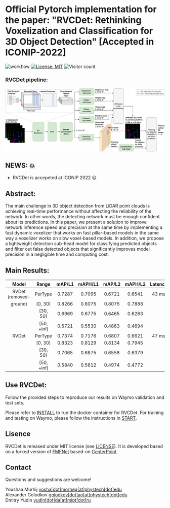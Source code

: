 # Official Pytorch implementation for the paper: "RVCDet: Rethinking Voxelization and Classification for 3D Object Detection" [Accepted in ICONIP-2022] <br>
![workflow](https://github.com/YoushaaMurhij/RVCDet/actions/workflows/main.yml/badge.svg) [![License: MIT](https://img.shields.io/badge/License-MIT-blue.svg)](https://opensource.org/licenses/MIT) ![Visitor count](https://shields-io-visitor-counter.herokuapp.com/badge?page=YoushaaMurhij/RVCDet)

### RVCDet pipeline:
<img src="./assets/pipe.png" alt="drawing" width="800"/>

## NEWS: :boom:
- RVCDet is accepeted at ICONIP 2022 :smiley:

## Abstract:
The main challenge in 3D object detection from LiDAR point clouds is achieving real-time performance without affecting the reliability of the network. In other words, the detecting network must be enough confident about its predictions.
In this paper, we present a solution to improve network inference speed and precision at the same time by implementing a fast dynamic voxelizer that works on fast pillar-based models in the same way a voxelizer works on slow voxel-based models. In addition, we propose a lightweight detection sub-head model for classifying predicted objects and filter out false detected objects that significantly improves model precision in a negligible time and computing cost.

## Main Results:
| Model  | Range | mAP/L1 | mAPH/L1 | mAP/L2 | mAPH/L2 | Latency |
|:-------:|:----:|:------:|:-------:|:------:|:-------:|:-------:|
| RVDet (removed-| PerType    | 0.7287 | 0.7095  | 0.6721 | 0.6541 | 43 ms  |
| ground)        | [0, 30)    | 0.8266 | 0.8075  | 0.8075 | 0.7888 |        |
|                | [30, 50)   | 0.6969 | 0.6775  | 0.6465 | 0.6283 |        |
|                | [50, +inf) | 0.5721 | 0.5530  | 0.4863 | 0.4694 |        |
| RVDet          | PerType    | 0.7374 | 0.7176  | 0.6807 | 0.6621 | 47 ms  |
|                | [0, 30)    | 0.8323 | 0.8129  | 0.8134 | 0.7945 |        |
|                | [30, 50)   | 0.7065 | 0.6875  | 0.6558 | 0.6379 |        |
|                | [50, +inf) | 0.5840 | 0.5612  | 0.4974 | 0.4772 |        |


## Use RVCDet:
Follow the provided steps to reproduce our results on Waymo validation and test sets.

Please refer to [INSTALL](/docs/INSTALL.md) to run the docker container for RVCDet.
For training and testing on Waymo, please follow the instructions in [START](/docs/START.md).

## Lisence
RVCDet is released under MIT license (see [LICENSE](LICENSE)). It is developed based on a forked version of [FMFNet](https://github.com/YoushaaMurhij/FMFNet) based-on [CenterPoint](https://github.com/tianweiy/CenterPoint).


## Contact
Questions and suggestions are welcome! 

Youshaa Murhij [yosha[dot]morheg[at]phystech[dot]edu](mailto:) <br>
Alexander Golodkov [golodkov[dot]ao[at]phystech[dot]edu](mailto:) <br>
Dmitry Yudin [yudin[dot]da[at]mipt[dot]ru](mailto:) 
